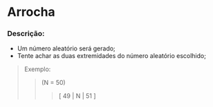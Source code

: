 # Arrocha

### Descrição: 
- Um número aleatório será gerado;
- Tente achar as duas extremidades do número aleatório escolhido;

> Exemplo: 
  >> (N = 50)
  >>> [ 49 | N | 51 ]  
